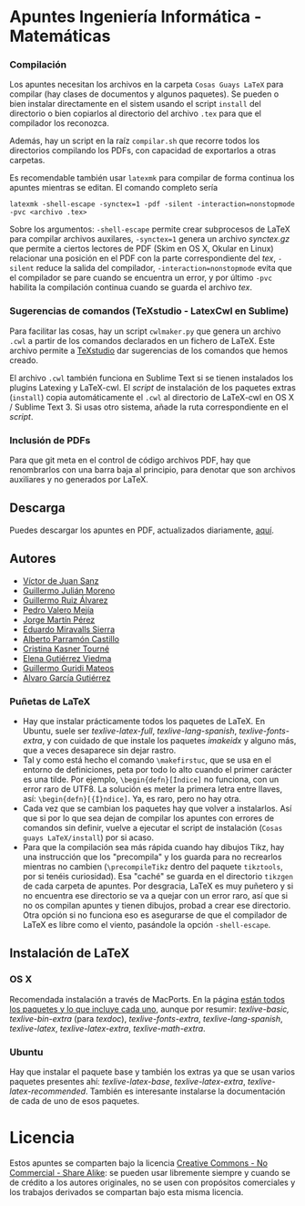 # Apuntes Ingeniería Informática - Matemáticas

### Compilación

Los apuntes necesitan los archivos en la carpeta `Cosas Guays LaTeX` para compilar (hay clases de documentos y algunos paquetes). Se pueden o bien instalar directamente en el sistem usando el script `install` del directorio o bien copiarlos al directorio del archivo `.tex` para que el compilador los reconozca.

Además, hay un script en la raíz `compilar.sh` que recorre todos los directorios compilando los PDFs, con capacidad de exportarlos a otras carpetas.

Es recomendable también usar `latexmk` para compilar de forma continua los apuntes mientras se editan. El comando completo sería

```
latexmk -shell-escape -synctex=1 -pdf -silent -interaction=nonstopmode -pvc <archivo .tex>
```

Sobre los argumentos: `-shell-escape` permite crear subprocesos de LaTeX para compilar archivos auxilares, `-synctex=1` genera un archivo _synctex.gz_ que permite a ciertos lectores de PDF (Skim en OS X, Okular en Linux) relacionar una posición en el PDF con la parte correspondiente del _tex_, `-silent` reduce la salida del compilador, `-interaction=nonstopmode` evita que el compilador se pare cuando se encuentra un error, y por último `-pvc` habilita la compilación continua cuando se guarda el archivo _tex_.

### Sugerencias de comandos (TeXstudio - LatexCwl en Sublime)

Para facilitar las cosas, hay un script `cwlmaker.py` que genera un archivo `.cwl` a partir de los comandos declarados en un fichero de LaTeX. Este archivo permite a [TeXstudio](http://texstudio.sourceforge.net/) dar sugerencias de los comandos que hemos creado.

El archivo `.cwl` también funciona en Sublime Text si se tienen instalados los plugins Latexing y LaTeX-cwl. El _script_ de instalación de los paquetes extras (`install`) copia automáticamente el `.cwl` al directorio de LaTeX-cwl en OS X / Sublime Text 3. Si usas otro sistema, añade la ruta correspondiente en el _script_.

### Inclusión de PDFs

Para que git meta en el control de código archivos PDF, hay que renombrarlos con una barra baja al principio, para denotar que son archivos auxiliares y no generados por LaTeX.

## Descarga

Puedes descargar los apuntes en PDF, actualizados diariamente, [aquí](https://www.dropbox.com/sh/kbymf37cykz77ha/AADuRd3CoU6UUCZMtK0GdEtPa?dl=0).

## Autores

* [Víctor de Juan Sanz](http://github.com/VicDeJuan)
* [Guillermo Julián Moreno](http://github.com/gjulianm)
* [Guillermo Ruiz Álvarez](http://github.com/rual93)
* [Pedro Valero Mejía](http://github.com/pevalme)
* [Jorge Martín Pérez](https://github.com/MartinPJorge)
* [Eduardo Miravalls Sierra](https://github.com/EduardoMiravalls)
* [Alberto Parramón Castillo](https://github.com/AlbertoParramon)
* [Cristina Kasner Tourné](https://github.com/ckasner)
* [Elena Gutiérrez Viedma](https://github.com/elenagutiv)
* [Guillermo Guridi Mateos](https://github.com/erpheus)
* [Alvaro García Gutiérrez](https://github.com/bl4ckwolf)

### Puñetas de LaTeX

* Hay que instalar prácticamente todos los paquetes de LaTeX. En Ubuntu, suele ser _texlive-latex-full_, _texlive-lang-spanish_, _texlive-fonts-extra_, y con cuidado de que instale los paquetes _imakeidx_ y alguno más, que a veces desaparece sin dejar rastro.
* Tal y como está hecho el comando `\makefirstuc`, que se usa en el entorno de definiciones, peta por todo lo alto cuando el primer carácter es una tilde. Por ejemplo, `\begin{defn}[Índice]` no funciona, con un error raro de UTF8. La solución es meter la primera letra entre llaves, así: `\begin{defn}[{Í}ndice]`. Ya, es raro, pero no hay otra.
* Cada vez que se cambian los paquetes hay que volver a instalarlos. Así que si por lo que sea dejan de compilar los apuntes con errores de comandos sin definir, vuelve a ejecutar el script de instalación (`Cosas guays LaTeX/install`) por si acaso.
* Para que la compilación sea más rápida cuando hay dibujos Tikz, hay una instrucción que los "precompila" y los guarda para no recrearlos mientras no cambien (`\precompileTikz` dentro del paquete `tikztools`, por si tenéis curiosidad). Esa "caché" se guarda en el directorio `tikzgen` de cada carpeta de apuntes. Por desgracia, LaTeX es muy puñetero y si no encuentra ese directorio se va a quejar con un error raro, así que si no os compilan apuntes y tienen dibujos, probad a crear ese directorio. Otra opción si no funciona eso es asegurarse de que el compilador de LaTeX es libre como el viento, pasándole la opción `-shell-escape`.

## Instalación de LaTeX

### OS X

Recomendada instalación a través de MacPorts. En la página [están todos los paquetes y lo que incluye cada uno](https://trac.macports.org/wiki/TeXLivePackages), aunque por resumir: _texlive-basic, texlive-bin-extra_ (para _texdoc_), _texlive-fonts-extra_, _texlive-lang-spanish_, _texlive-latex_, _texlive-latex-extra_, _texlive-math-extra_.

### Ubuntu

Hay que instalar el paquete base y también los extras ya que se usan varios paquetes presentes ahí: _texlive-latex-base_, _texlive-latex-extra_, _texlive-latex-recommended_. También es interesante instalarse la documentación de cada de uno de esos paquetes.

# Licencia

Estos apuntes se comparten bajo la licencia [Creative Commons - No Commercial - Share Alike](http://creativecommons.org/licenses/by-nc-sa/4.0/legalcode): se pueden usar libremente siempre y cuando se de crédito a los autores originales, no se usen con propósitos comerciales y los trabajos derivados se compartan bajo esta misma licencia.
